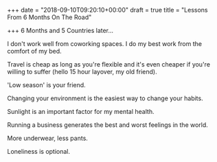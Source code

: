 +++
date = "2018-09-10T09:20:10+00:00"
draft = true
title = "Lessons From 6 Months On The Road"

+++
6 Months and 5 Countries later...

I don't work well from coworking spaces. I do my best work from the comfort of my bed.

Travel is cheap as long as you're flexible and it's even cheaper if you're willing to suffer (hello 15 hour layover, my old friend).

'Low season' is your friend.

Changing your environment is the easiest way to change your habits.

Sunlight is an important factor for my mental health.

Running a business generates the best and worst feelings in the world.

More underwear, less pants.

Loneliness is optional.